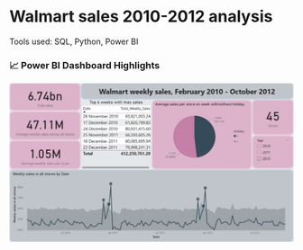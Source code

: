 # Walmart sales 2010-2012 analysis
Tools used: SQL, Python, Power BI

### 📈 Power BI Dashboard Highlights

![Dashboard Overview](Overview.jpg)
